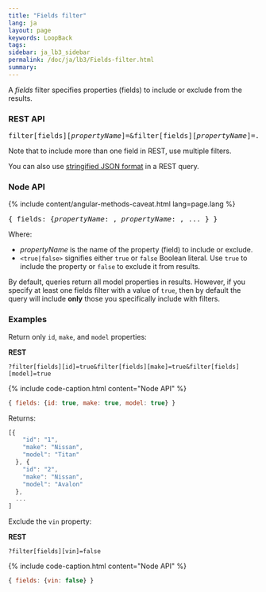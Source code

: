```yaml
---
title: "Fields filter"
lang: ja
layout: page
keywords: LoopBack
tags:
sidebar: ja_lb3_sidebar
permalink: /doc/ja/lb3/Fields-filter.html
summary:
---
```


A _fields_ filter specifies properties (fields) to include or exclude from the results.

### REST API

<pre>
filter[fields][<i>propertyName</i>]=<true|false>&filter[fields][<i>propertyName</i>]=<true|false>...
</pre>

Note that to include more than one field in REST, use multiple filters.

You can also use [stringified JSON format](Querying-data.html#using-stringified-json-in-rest-queries) in a REST query.

### Node API

{% include content/angular-methods-caveat.html lang=page.lang %}

<pre>
{ fields: {<i>propertyName</i>: <true|false>, <i>propertyName</i>: <true|false>, ... } }
</pre>

Where:

* _propertyName_ is the name of the property (field) to include or exclude.
* `<true|false>` signifies either `true` or `false` Boolean literal. Use `true` to include the property or `false` to exclude it from results.

By default, queries return all model properties in results. However, if you specify at least one fields filter with a value of `true`,
then by default the query will include **only** those you specifically include with filters.

### Examples

Return only `id`, `make`, and `model` properties:

**REST**

`?filter[fields][id]=true&filter[fields][make]=true&filter[fields][model]=true`

{% include code-caption.html content="Node API" %}
```javascript
{ fields: {id: true, make: true, model: true} }
```

Returns:

```javascript
[{
    "id": "1",
    "make": "Nissan",
    "model": "Titan"
  }, {
    "id": "2",
    "make": "Nissan",
    "model": "Avalon"
  },
  ...
]
```

Exclude the `vin` property:

**REST**

`?filter[fields][vin]=false`

{% include code-caption.html content="Node API" %}
```javascript
{ fields: {vin: false} }
```
